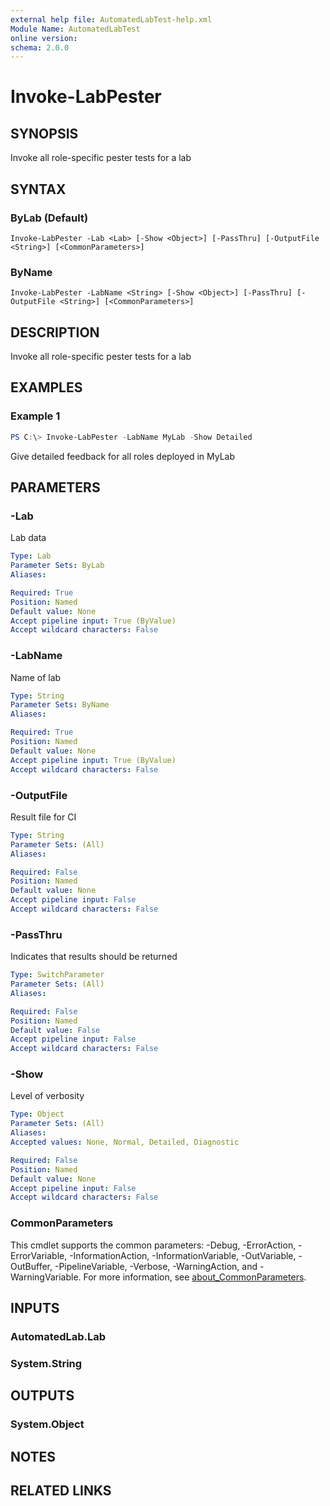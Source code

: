 ```yaml
---
external help file: AutomatedLabTest-help.xml
Module Name: AutomatedLabTest
online version:
schema: 2.0.0
---
```


# Invoke-LabPester

## SYNOPSIS
Invoke all role-specific pester tests for a lab

## SYNTAX

### ByLab (Default)
```
Invoke-LabPester -Lab <Lab> [-Show <Object>] [-PassThru] [-OutputFile <String>] [<CommonParameters>]
```

### ByName
```
Invoke-LabPester -LabName <String> [-Show <Object>] [-PassThru] [-OutputFile <String>] [<CommonParameters>]
```

## DESCRIPTION
Invoke all role-specific pester tests for a lab

## EXAMPLES

### Example 1
```powershell
PS C:\> Invoke-LabPester -LabName MyLab -Show Detailed
```

Give detailed feedback for all roles deployed in MyLab

## PARAMETERS

### -Lab
Lab data

```yaml
Type: Lab
Parameter Sets: ByLab
Aliases:

Required: True
Position: Named
Default value: None
Accept pipeline input: True (ByValue)
Accept wildcard characters: False
```

### -LabName
Name of lab

```yaml
Type: String
Parameter Sets: ByName
Aliases:

Required: True
Position: Named
Default value: None
Accept pipeline input: True (ByValue)
Accept wildcard characters: False
```

### -OutputFile
Result file for CI

```yaml
Type: String
Parameter Sets: (All)
Aliases:

Required: False
Position: Named
Default value: None
Accept pipeline input: False
Accept wildcard characters: False
```

### -PassThru
Indicates that results should be returned

```yaml
Type: SwitchParameter
Parameter Sets: (All)
Aliases:

Required: False
Position: Named
Default value: False
Accept pipeline input: False
Accept wildcard characters: False
```

### -Show
Level of verbosity

```yaml
Type: Object
Parameter Sets: (All)
Aliases:
Accepted values: None, Normal, Detailed, Diagnostic

Required: False
Position: Named
Default value: None
Accept pipeline input: False
Accept wildcard characters: False
```

### CommonParameters
This cmdlet supports the common parameters: -Debug, -ErrorAction, -ErrorVariable, -InformationAction, -InformationVariable, -OutVariable, -OutBuffer, -PipelineVariable, -Verbose, -WarningAction, and -WarningVariable. For more information, see [about_CommonParameters](http://go.microsoft.com/fwlink/?LinkID=113216).

## INPUTS

### AutomatedLab.Lab
### System.String
## OUTPUTS

### System.Object
## NOTES

## RELATED LINKS
